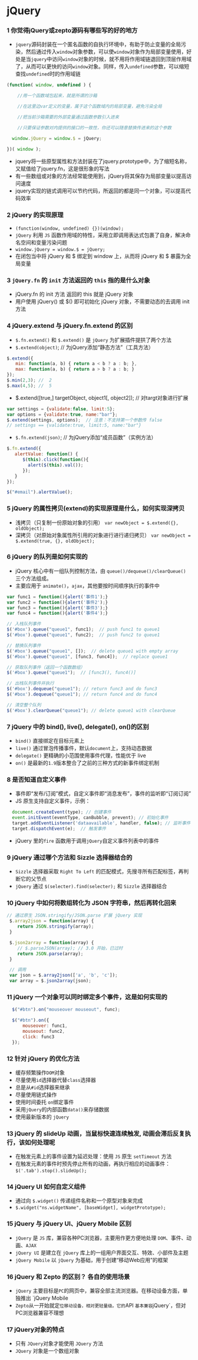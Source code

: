# jQuery

###  1 你觉得jQuery或zepto源码有哪些写的好的地方

- `jquery`源码封装在一个匿名函数的自执行环境中，有助于防止变量的全局污染，然后通过传入`window`对象参数，可以使`window`对象作为局部变量使用，好处是当`jquery`中访问`window`对象的时候，就不用将作用域链退回到顶层作用域了，从而可以更快的访问`window`对象。同样，传入`undefined`参数，可以缩短查找`undefined`时的作用域链

```js
(function( window, undefined ) {

    //用一个函数域包起来，就是所谓的沙箱

    //在这里边var定义的变量，属于这个函数域内的局部变量，避免污染全局

    //把当前沙箱需要的外部变量通过函数参数引入进来

    //只要保证参数对内提供的接口的一致性，你还可以随意替换传进来的这个参数

  window.jQuery = window.$ = jQuery;

})( window );
```

- jquery将一些原型属性和方法封装在了jquery.prototype中，为了缩短名称，又赋值给了jquery.fn，这是很形象的写法
- 有一些数组或对象的方法经常能使用到，jQuery将其保存为局部变量以提高访问速度
- jquery实现的链式调用可以节约代码，所返回的都是同一个对象，可以提高代码效率

###  2 jQuery 的实现原理

- `(function(window, undefined) {})(window);`
- `jQuery` 利用 `JS` 函数作用域的特性，采用立即调用表达式包裹了自身，解决命名空间和变量污染问题
- `window.jQuery = window.$ = jQuery;`
- 在闭包当中将 jQuery 和 $ 绑定到 window 上，从而将 jQuery 和 $ 暴露为全局变量

### 3 `jQuery.fn` 的 `init` 方法返回的 `this` 指的是什么对象

- jQuery.fn 的 init 方法 返回的 this 就是 jQuery 对象
- 用户使用 jQuery() 或 $() 即可初始化 jQuery 对象，不需要动态的去调用 init 方法

### 4 jQuery.extend 与 jQuery.fn.extend 的区别

- `$.fn.extend()` 和 `$.extend()` 是 `jQuery` 为扩展插件提拱了两个方法
- `$.extend(object)`; // 为jQuery添加“静态方法”（工具方法）

```javascript
$.extend({
　　min: function(a, b) { return a < b ? a : b; },
　　max: function(a, b) { return a > b ? a : b; }
});
$.min(2,3); //  2
$.max(4,5); //  5
```

- $.extend([true,] targetObject, object1[, object2]); // 对targt对象进行扩展

```javascript
var settings = {validate:false, limit:5};
var options = {validate:true, name:"bar"};
$.extend(settings, options);  // 注意：不支持第一个参数传 false
// settings == {validate:true, limit:5, name:"bar"}
```

- `$.fn.extend(json)`; // 为jQuery添加“成员函数”（实例方法）

```javascript
$.fn.extend({
   alertValue: function() {
      $(this).click(function(){
        alert($(this).val());
      });
   }
});

$("#email").alertValue();
```

### 5 jQuery 的属性拷贝(extend)的实现原理是什么，如何实现深拷贝

- 浅拷贝（只复制一份原始对象的引用） `var newObject = $.extend({}, oldObject);`
- 深拷贝（对原始对象属性所引用的对象进行进行递归拷贝） `var newObject = $.extend(true, {}, oldObject);`

### 6 jQuery 的队列是如何实现的

- jQuery 核心中有一组队列控制方法，由 `queue()/dequeue()/clearQueue()` 三个方法组成。
- 主要应用于 `animate()`，`ajax`，其他要按时间顺序执行的事件中

```javascript
var func1 = function(){alert('事件1');}
var func2 = function(){alert('事件2');}
var func3 = function(){alert('事件3');}
var func4 = function(){alert('事件4');}

// 入栈队列事件
$('#box').queue("queue1", func1);  // push func1 to queue1
$('#box').queue("queue1", func2);  // push func2 to queue1

// 替换队列事件
$('#box').queue("queue1", []);  // delete queue1 with empty array
$('#box').queue("queue1", [func3, func4]);  // replace queue1

// 获取队列事件（返回一个函数数组）
$('#box').queue("queue1");  // [func3(), func4()]

// 出栈队列事件并执行
$('#box').dequeue("queue1"); // return func3 and do func3
$('#box').dequeue("queue1"); // return func4 and do func4

// 清空整个队列
$('#box').clearQueue("queue1"); // delete queue1 with clearQueue
```

### 7 jQuery 中的 bind(), live(), delegate(), on()的区别

- `bind()` 直接绑定在目标元素上
- `live()` 通过冒泡传播事件，默认`document`上，支持动态数据
- `delegate()` 更精确的小范围使用事件代理，性能优于 live
- `on()` 是最新的`1.9`版本整合了之前的三种方式的新事件绑定机制

### 8 是否知道自定义事件

- 事件即“发布/订阅”模式，自定义事件即“消息发布”，事件的监听即“订阅订阅”
- JS 原生支持自定义事件，示例：

```javascript
  document.createEvent(type); // 创建事件
  event.initEvent(eventType, canBubble, prevent); // 初始化事件
  target.addEventListener('dataavailable', handler, false); // 监听事件
  target.dispatchEvent(e);  // 触发事件
```

- jQuery 里的`fire` 函数用于调用`jQuery`自定义事件列表中的事件

### 9 jQuery 通过哪个方法和 Sizzle 选择器结合的

- `Sizzle` 选择器采取 `Right To Left` 的匹配模式，先搜寻所有匹配标签，再判断它的父节点
- `jQuery` 通过 `$(selecter).find(selecter);` 和 `Sizzle` 选择器结合

### 10 jQuery 中如何将数组转化为 JSON 字符串，然后再转化回来

```javascript
// 通过原生 JSON.stringify/JSON.parse 扩展 jQuery 实现
 $.array2json = function(array) {
    return JSON.stringify(array);
 }

 $.json2array = function(array) {
    // $.parseJSON(array); // 3.0 开始，已过时
    return JSON.parse(array);
 }

 // 调用
 var json = $.array2json(['a', 'b', 'c']);
 var array = $.json2array(json);
```

### 11 jQuery 一个对象可以同时绑定多个事件，这是如何实现的

```javascript
  $("#btn").on("mouseover mouseout", func);

  $("#btn").on({
      mouseover: func1,
      mouseout: func2,
      click: func3
  });
```

### 12 针对 jQuery 的优化方法

- 缓存频繁操作`DOM`对象
- 尽量使用`id`选择器代替`class`选择器
- 总是从`#id`选择器来继承
- 尽量使用链式操作
- 使用时间委托 `on`绑定事件
- 采用`jQuery`的内部函数`data()`来存储数据
- 使用最新版本的 `jQuery`

### 13 jQuery 的 slideUp 动画，当鼠标快速连续触发, 动画会滞后反复执行，该如何处理呢

- 在触发元素上的事件设置为延迟处理：使用 `JS` 原生 `setTimeout` 方法
- 在触发元素的事件时预先停止所有的动画，再执行相应的动画事件：`$('.tab').stop().slideUp();`

### 14 jQuery UI 如何自定义组件

- 通过向 `$.widget()` 传递组件名称和一个原型对象来完成
- `$.widget("ns.widgetName", [baseWidget], widgetPrototype);`

### 15 jQuery 与 jQuery UI、jQuery Mobile 区别

- `jQuery` 是 `JS` 库，兼容各种PC浏览器，主要用作更方便地处理 `DOM`、事件、动画、`AJAX`
- `jQuery UI` 是建立在 `jQuery` 库上的一组用户界面交互、特效、小部件及主题
- `jQuery Mobile` 以 `jQuery` 为基础，用于创建“移动Web应用”的框架

### 16 jQuery 和 Zepto 的区别？ 各自的使用场景

- `jQuery` 主要目标是`PC`的网页中，兼容全部主流浏览器。在移动设备方面，单独推出 `jQuery Mobile
- `Zepto`从一开始就定`位移动设备，相对更轻量级。它的`API `基本兼容`jQuery`，但对PC浏览器兼容不理想

### 17 jQuery对象的特点

- 只有 `JQuery`对象才能使用 `JQuery` 方法
- `JQuery` 对象是一个数组对象













































